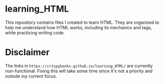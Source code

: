 # learning_HTML
This repository contains files I created to learn HTML. They are organized to help me understand how HTML works, including its mechanics and tags, while practicing writing code.

# Disclaimer
The links in `https://crispybanks.github.io/learning_HTML/` are currently non-functional. Fixing this will take some time since it's not a priority and outside my current focus.
